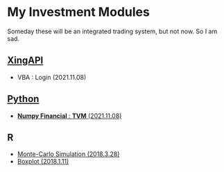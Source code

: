# My Investment Modules
Someday these will be an integrated trading system, but not now. So I am sad.

## [XingAPI]()
- VBA : Login (2021.11.08)

## [Python](/Python#python)
- [**Numpy Financial** : **TVM** (2021.11.08)](/Python#numpy-financial--tvm-20211108)

## R
- [Monte-Carlo Simulation (2018.3.28)](/Monte%20Carlo%20Simulation#r_monte_carlo_simulation_20180328r)
- [Boxplot (2018.1.11)](/Boxplot#boxplot-2018111)